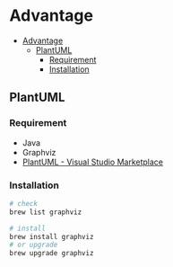 # Advantage

- [Advantage](#advantage)
  - [PlantUML](#plantuml)
    - [Requirement](#requirement)
    - [Installation](#installation)

## PlantUML

### Requirement

- Java
- Graphviz
- [PlantUML \- Visual Studio Marketplace](https://marketplace.visualstudio.com/items?itemName=jebbs.plantuml) 

### Installation

```zsh
# check
brew list graphviz

# install
brew install graphviz
# or upgrade
brew upgrade graphviz
```
